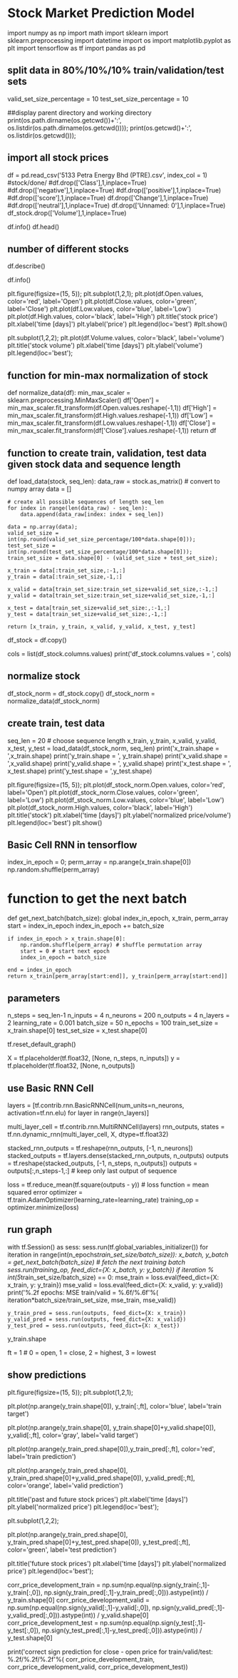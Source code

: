 # Stock Market Prediction Model
import numpy as np
import math
import sklearn
import sklearn.preprocessing
import datetime
import os
import matplotlib.pyplot as plt
import tensorflow as tf
import pandas as pd

## split data in 80%/10%/10% train/validation/test sets
valid_set_size_percentage = 10 
test_set_size_percentage = 10 

##display parent directory and working directory
print(os.path.dirname(os.getcwd())+':', os.listdir(os.path.dirname(os.getcwd())));
print(os.getcwd()+':', os.listdir(os.getcwd()));

## import all stock prices 
df = pd.read_csv('5133 Petra Energy Bhd (PTRE).csv', index_col = 1)
#stock/done/
#df.drop(['Class'],1,inplace=True)
#df.drop(['negative'],1,inplace=True)
#df.drop(['positive'],1,inplace=True)
#df.drop(['score'],1,inplace=True)
df.drop(['Change'],1,inplace=True)
#df.drop(['neutral'],1,inplace=True)
df.drop(['Unnamed: 0'],1,inplace=True)
df_stock.drop(['Volume'],1,inplace=True)

df.info()
df.head()
## number of different stocks

df.describe()

df.info()

plt.figure(figsize=(15, 5));
plt.subplot(1,2,1);
plt.plot(df.Open.values, color='red', label='Open')
plt.plot(df.Close.values, color='green', label='Close')
plt.plot(df.Low.values, color='blue', label='Low')
plt.plot(df.High.values, color='black', label='High')
plt.title('stock price')
plt.xlabel('time [days]')
plt.ylabel('price')
plt.legend(loc='best')
#plt.show()

plt.subplot(1,2,2);
plt.plot(df.Volume.values, color='black', label='volume')
plt.title('stock volume')
plt.xlabel('time [days]')
plt.ylabel('volume')
plt.legend(loc='best');

## function for min-max normalization of stock
def normalize_data(df):
    min_max_scaler = sklearn.preprocessing.MinMaxScaler()
    df['Open'] = min_max_scaler.fit_transform(df.Open.values.reshape(-1,1))
    df['High'] = min_max_scaler.fit_transform(df.High.values.reshape(-1,1))
    df['Low'] = min_max_scaler.fit_transform(df.Low.values.reshape(-1,1))
    df['Close'] = min_max_scaler.fit_transform(df['Close'].values.reshape(-1,1))
    return df

## function to create train, validation, test data given stock data and sequence length
def load_data(stock, seq_len):
    data_raw = stock.as_matrix() # convert to numpy array
    data = []
    
    # create all possible sequences of length seq_len
    for index in range(len(data_raw) - seq_len): 
        data.append(data_raw[index: index + seq_len])
    
    data = np.array(data);
    valid_set_size = int(np.round(valid_set_size_percentage/100*data.shape[0]));  
    test_set_size = int(np.round(test_set_size_percentage/100*data.shape[0]));
    train_set_size = data.shape[0] - (valid_set_size + test_set_size);
    
    x_train = data[:train_set_size,:-1,:]
    y_train = data[:train_set_size,-1,:]
    
    x_valid = data[train_set_size:train_set_size+valid_set_size,:-1,:]
    y_valid = data[train_set_size:train_set_size+valid_set_size,-1,:]
    
    x_test = data[train_set_size+valid_set_size:,:-1,:]
    y_test = data[train_set_size+valid_set_size:,-1,:]
    
    return [x_train, y_train, x_valid, y_valid, x_test, y_test]

df_stock = df.copy()

cols = list(df_stock.columns.values)
print('df_stock.columns.values = ', cols)

## normalize stock
df_stock_norm = df_stock.copy()
df_stock_norm = normalize_data(df_stock_norm)

## create train, test data
seq_len = 20 # choose sequence length
x_train, y_train, x_valid, y_valid, x_test, y_test = load_data(df_stock_norm, seq_len)
print('x_train.shape = ',x_train.shape)
print('y_train.shape = ', y_train.shape)
print('x_valid.shape = ',x_valid.shape)
print('y_valid.shape = ', y_valid.shape)
print('x_test.shape = ', x_test.shape)
print('y_test.shape = ',y_test.shape)

plt.figure(figsize=(15, 5));
plt.plot(df_stock_norm.Open.values, color='red', label='Open')
plt.plot(df_stock_norm.Close.values, color='green', label='Low')
plt.plot(df_stock_norm.Low.values, color='blue', label='Low')
plt.plot(df_stock_norm.High.values, color='black', label='High')
plt.title('stock')
plt.xlabel('time [days]')
plt.ylabel('normalized price/volume')
plt.legend(loc='best')
plt.show()

## Basic Cell RNN in tensorflow

index_in_epoch = 0;
perm_array  = np.arange(x_train.shape[0])
np.random.shuffle(perm_array)

# function to get the next batch
def get_next_batch(batch_size):
    global index_in_epoch, x_train, perm_array   
    start = index_in_epoch
    index_in_epoch += batch_size
    
    if index_in_epoch > x_train.shape[0]:
        np.random.shuffle(perm_array) # shuffle permutation array
        start = 0 # start next epoch
        index_in_epoch = batch_size
        
    end = index_in_epoch
    return x_train[perm_array[start:end]], y_train[perm_array[start:end]]

## parameters
n_steps = seq_len-1 
n_inputs = 4 
n_neurons = 200 
n_outputs = 4
n_layers = 2
learning_rate = 0.001
batch_size = 50
n_epochs = 100 
train_set_size = x_train.shape[0]
test_set_size = x_test.shape[0]

tf.reset_default_graph()

X = tf.placeholder(tf.float32, [None, n_steps, n_inputs])
y = tf.placeholder(tf.float32, [None, n_outputs])

## use Basic RNN Cell
layers = [tf.contrib.rnn.BasicRNNCell(num_units=n_neurons, activation=tf.nn.elu)
          for layer in range(n_layers)]
                                                                     
multi_layer_cell = tf.contrib.rnn.MultiRNNCell(layers)
rnn_outputs, states = tf.nn.dynamic_rnn(multi_layer_cell, X, dtype=tf.float32)

stacked_rnn_outputs = tf.reshape(rnn_outputs, [-1, n_neurons]) 
stacked_outputs = tf.layers.dense(stacked_rnn_outputs, n_outputs)
outputs = tf.reshape(stacked_outputs, [-1, n_steps, n_outputs])
outputs = outputs[:,n_steps-1,:] # keep only last output of sequence
                                              
loss = tf.reduce_mean(tf.square(outputs - y)) # loss function = mean squared error 
optimizer = tf.train.AdamOptimizer(learning_rate=learning_rate) 
training_op = optimizer.minimize(loss)
                                              
## run graph
with tf.Session() as sess: 
    sess.run(tf.global_variables_initializer())
    for iteration in range(int(n_epochs*train_set_size/batch_size)):
        x_batch, y_batch = get_next_batch(batch_size) # fetch the next training batch 
        sess.run(training_op, feed_dict={X: x_batch, y: y_batch}) 
        if iteration % int(5*train_set_size/batch_size) == 0:
            mse_train = loss.eval(feed_dict={X: x_train, y: y_train}) 
            mse_valid = loss.eval(feed_dict={X: x_valid, y: y_valid}) 
            print('%.2f epochs: MSE train/valid = %.6f/%.6f'%(
                iteration*batch_size/train_set_size, mse_train, mse_valid))

    y_train_pred = sess.run(outputs, feed_dict={X: x_train})
    y_valid_pred = sess.run(outputs, feed_dict={X: x_valid})
    y_test_pred = sess.run(outputs, feed_dict={X: x_test})

y_train.shape

ft = 1 # 0 = open, 1 = close, 2 = highest, 3 = lowest

## show predictions
plt.figure(figsize=(15, 5));
plt.subplot(1,2,1);

plt.plot(np.arange(y_train.shape[0]), y_train[:,ft], color='blue', label='train target')

plt.plot(np.arange(y_train.shape[0], y_train.shape[0]+y_valid.shape[0]), y_valid[:,ft],
         color='gray', label='valid target')


plt.plot(np.arange(y_train_pred.shape[0]),y_train_pred[:,ft], color='red',
         label='train prediction')

plt.plot(np.arange(y_train_pred.shape[0], y_train_pred.shape[0]+y_valid_pred.shape[0]),
         y_valid_pred[:,ft], color='orange', label='valid prediction')



plt.title('past and future stock prices')
plt.xlabel('time [days]')
plt.ylabel('normalized price')
plt.legend(loc='best');

plt.subplot(1,2,2);

plt.plot(np.arange(y_train_pred.shape[0], y_train_pred.shape[0]+y_test_pred.shape[0]),
         y_test_pred[:,ft], color='green', label='test prediction')

plt.title('future stock prices')
plt.xlabel('time [days]')
plt.ylabel('normalized price')
plt.legend(loc='best');

corr_price_development_train = np.sum(np.equal(np.sign(y_train[:,1]-y_train[:,0]),
            np.sign(y_train_pred[:,1]-y_train_pred[:,0])).astype(int)) / y_train.shape[0]
corr_price_development_valid = np.sum(np.equal(np.sign(y_valid[:,1]-y_valid[:,0]),
            np.sign(y_valid_pred[:,1]-y_valid_pred[:,0])).astype(int)) / y_valid.shape[0]
corr_price_development_test = np.sum(np.equal(np.sign(y_test[:,1]-y_test[:,0]),
            np.sign(y_test_pred[:,1]-y_test_pred[:,0])).astype(int)) / y_test.shape[0]

print('correct sign prediction for close - open price for train/valid/test: %.2f/%.2f/%.2f'%(
    corr_price_development_train, corr_price_development_valid, corr_price_development_test))
